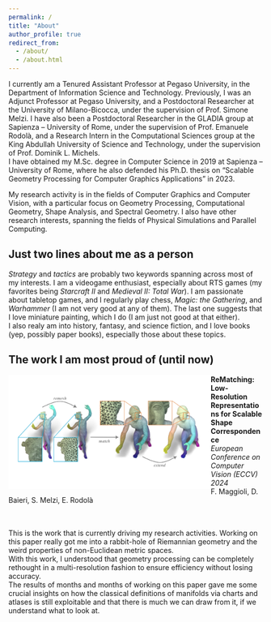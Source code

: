 ```yaml
---
permalink: /
title: "About"
author_profile: true
redirect_from: 
  - /about/
  - /about.html
---
```


I currently am a Tenured Assistant Professor at Pegaso University, in the Department of Information Science and Technology.
Previously, I was an Adjunct Professor at Pegaso University, and a Postdoctoral Researcher at the University of Milano-Bicocca, under the supervision of Prof. Simone Melzi. I have also been a Postdoctoral Researcher in the GLADIA group at Sapienza – University of Rome, under the supervision of Prof. Emanuele Rodolà, and a Research Intern in the Computational Sciences group at the King Abdullah University of Science and Technology, under the supervision of Prof. Dominik L. Michels.  
I have obtained my M.Sc. degree in Computer Science in 2019 at Sapienza – University of Rome, where he also defended his Ph.D. thesis on “Scalable Geometry Processing for Computer Graphics Applications” in 2023.  

My research activity is in the fields of Computer Graphics and Computer Vision, with a particular focus on Geometry Processing, Computational Geometry, Shape Analysis, and Spectral Geometry. I also have other research interests, spanning the fields of Physical Simulations and Parallel Computing.  


Just two lines about me as a person
-----------------------------------
*Strategy* and *tactics* are probably two keywords spanning across most of my interests. I am a videogame enthusiast, especially about RTS games (my favorites being *Starcraft II* and *Medieval II: Total War*). I am passionate about tabletop games, and I regularly play chess, *Magic: the Gathering*, and *Warhammer* (I am not very good at any of them). The last one suggests that I love miniature painting, which I do (I am just not good at that either).  
I also realy am into history, fantasy, and science fiction, and I love books (yep, possibly paper books), especially those about these topics.


The work I am most proud of (until now)
---------------------------------------
<img style="float: left" width="400" src="/images/highlighted/rematching.png">

**ReMatching: Low-Resolution Representations for Scalable Shape Correspondence**  
*European Conference on Computer Vision (ECCV) 2024*  
F. Maggioli, D. Baieri, S. Melzi, E. Rodolà  
&nbsp;  
&nbsp;

This is the work that is currently driving my research activities. Working on this paper really got me into a rabbit-hole of Riemannian geometry and the weird properties of non-Euclidean metric spaces.  
With this work, I understood that geometry processing can be completely rethought in a multi-resolution fashion to ensure efficiency without losing accuracy.  
The results of months and months of working on this paper gave me some crucial insights on how the classical definitions of manifolds via charts and atlases is still exploitable and that there is much we can draw from it, if we understand what to look at.